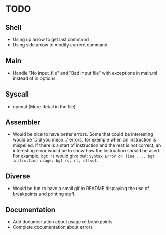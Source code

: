 # TODO

## Shell

* Using up arrow to get last command
* Using side arrow to modify current command

## Main

* Handle "No input_file" and "Bad input file" with exceptions in main.ml instead
  of in options.

## Syscall

* openat (More detail in the file)

## Assembler

* Would be nice to have better errors.
  Some that could be interesting would be 'Did you mean...' errors, for exemple
  when an instruction is mispelled.
  If there is a start of instruction and the rest is not correct, an interesting
  error would be to show how the instruction should be used.
  For example, ``bgt rs`` would give out:
  ``Syntax Error on line .... bgt instruction usage: bgt rs, rt, offset.``

## Diverse

* Would be fun to have a small gif in README displaying the use of breakpoints
  and printing stuff.

## Documentation

* Add documentation about usage of breakpoints
* Complete documentation about errors

